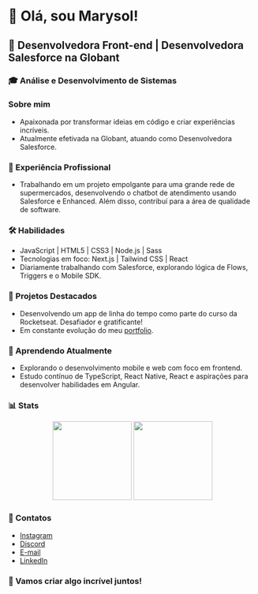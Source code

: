 # 👋 Olá, sou Marysol!

## 🚀 Desenvolvedora Front-end | Desenvolvedora Salesforce na Globant

### 🎓 Análise e Desenvolvimento de Sistemas

### Sobre mim
- Apaixonada por transformar ideias em código e criar experiências incríveis.
- Atualmente efetivada na Globant, atuando como Desenvolvedora Salesforce.

### 💼 Experiência Profissional
- Trabalhando em um projeto empolgante para uma grande rede de supermercados, desenvolvendo o chatbot de atendimento usando Salesforce e Enhanced. Além disso, contribuí para a área de qualidade de software.

### 🛠️ Habilidades
- JavaScript | HTML5 | CSS3 | Node.js | Sass
- Tecnologias em foco: Next.js | Tailwind CSS | React
- Diariamente trabalhando com Salesforce, explorando lógica de Flows, Triggers e o Mobile SDK.

### 🚀 Projetos Destacados
- Desenvolvendo um app de linha do tempo como parte do curso da Rocketseat. Desafiador e gratificante!
- Em constante evolução do meu [portfolio](https://marysolhelena.github.io/portfolio-marysol-dev/).

### 🌱 Aprendendo Atualmente
- Explorando o desenvolvimento mobile e web com foco em frontend.
- Estudo contínuo de TypeScript, React Native, React e aspirações para desenvolver habilidades em Angular.

### 📊 Stats
<div align="center">
  <img height="160em" src="https://github-readme-stats.vercel.app/api?username=MarysolHelena&show_icons=true&theme=cobalt&include_all_commits=true&count_private=false"/>
  <img height="160em" src="https://github-readme-stats.vercel.app/api/top-langs/?username=MarysolHelena&layout=compact&langs_count=7&theme=cobalt"/>
</div>

### 🌈 Contatos
- [Instagram]([https://www.instagram.com/helenagstark/](https://www.instagram.com/marysol.helena/))
- [Discord](https://discord.com/channels/@me)
- [E-mail](mailto:marysolgomesm@gmail.com)
- [LinkedIn](https://www.linkedin.com/in/maysol-helena-mattosinho-867ba1bb/)

### 🚀 Vamos criar algo incrível juntos!

